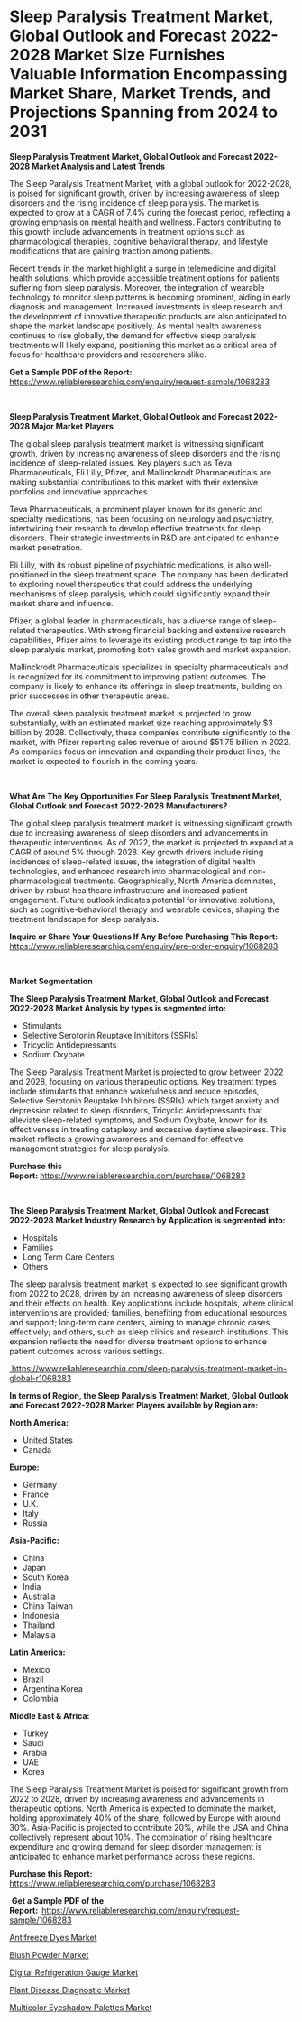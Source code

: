 <p><h1>Sleep Paralysis Treatment Market, Global Outlook and Forecast 2022-2028 Market Size Furnishes Valuable Information Encompassing Market Share, Market Trends, and Projections Spanning from 2024 to 2031</h1></p><p><strong>Sleep Paralysis Treatment Market, Global Outlook and Forecast 2022-2028 Market Analysis and Latest Trends</strong></p>
<p><p>The Sleep Paralysis Treatment Market, with a global outlook for 2022-2028, is poised for significant growth, driven by increasing awareness of sleep disorders and the rising incidence of sleep paralysis. The market is expected to grow at a CAGR of 7.4% during the forecast period, reflecting a growing emphasis on mental health and wellness. Factors contributing to this growth include advancements in treatment options such as pharmacological therapies, cognitive behavioral therapy, and lifestyle modifications that are gaining traction among patients.</p><p>Recent trends in the market highlight a surge in telemedicine and digital health solutions, which provide accessible treatment options for patients suffering from sleep paralysis. Moreover, the integration of wearable technology to monitor sleep patterns is becoming prominent, aiding in early diagnosis and management. Increased investments in sleep research and the development of innovative therapeutic products are also anticipated to shape the market landscape positively. As mental health awareness continues to rise globally, the demand for effective sleep paralysis treatments will likely expand, positioning this market as a critical area of focus for healthcare providers and researchers alike.</p></p>
<p><strong>Get a Sample PDF of the Report:&nbsp;</strong> <a href="https://www.reliableresearchiq.com/enquiry/request-sample/1068283">https://www.reliableresearchiq.com/enquiry/request-sample/1068283</a></p>
<p>&nbsp;</p>
<p><strong>Sleep Paralysis Treatment Market, Global Outlook and Forecast 2022-2028 Major Market Players</strong></p>
<p><p>The global sleep paralysis treatment market is witnessing significant growth, driven by increasing awareness of sleep disorders and the rising incidence of sleep-related issues. Key players such as Teva Pharmaceuticals, Eli Lilly, Pfizer, and Mallinckrodt Pharmaceuticals are making substantial contributions to this market with their extensive portfolios and innovative approaches.</p><p>Teva Pharmaceuticals, a prominent player known for its generic and specialty medications, has been focusing on neurology and psychiatry, intertwining their research to develop effective treatments for sleep disorders. Their strategic investments in R&D are anticipated to enhance market penetration.</p><p>Eli Lilly, with its robust pipeline of psychiatric medications, is also well-positioned in the sleep treatment space. The company has been dedicated to exploring novel therapeutics that could address the underlying mechanisms of sleep paralysis, which could significantly expand their market share and influence.</p><p>Pfizer, a global leader in pharmaceuticals, has a diverse range of sleep-related therapeutics. With strong financial backing and extensive research capabilities, Pfizer aims to leverage its existing product range to tap into the sleep paralysis market, promoting both sales growth and market expansion.</p><p>Mallinckrodt Pharmaceuticals specializes in specialty pharmaceuticals and is recognized for its commitment to improving patient outcomes. The company is likely to enhance its offerings in sleep treatments, building on prior successes in other therapeutic areas.</p><p>The overall sleep paralysis treatment market is projected to grow substantially, with an estimated market size reaching approximately $3 billion by 2028. Collectively, these companies contribute significantly to the market, with Pfizer reporting sales revenue of around $51.75 billion in 2022. As companies focus on innovation and expanding their product lines, the market is expected to flourish in the coming years.</p></p>
<p>&nbsp;</p>
<p><strong>What Are The Key Opportunities For Sleep Paralysis Treatment Market, Global Outlook and Forecast 2022-2028 Manufacturers?</strong></p>
<p><p>The global sleep paralysis treatment market is witnessing significant growth due to increasing awareness of sleep disorders and advancements in therapeutic interventions. As of 2022, the market is projected to expand at a CAGR of around 5% through 2028. Key growth drivers include rising incidences of sleep-related issues, the integration of digital health technologies, and enhanced research into pharmacological and non-pharmacological treatments. Geographically, North America dominates, driven by robust healthcare infrastructure and increased patient engagement. Future outlook indicates potential for innovative solutions, such as cognitive-behavioral therapy and wearable devices, shaping the treatment landscape for sleep paralysis.</p></p>
<p><strong>Inquire or Share Your Questions If Any Before Purchasing This Report:</strong> <a href="https://www.reliableresearchiq.com/enquiry/pre-order-enquiry/1068283">https://www.reliableresearchiq.com/enquiry/pre-order-enquiry/1068283</a></p>
<p>&nbsp;</p>
<p><strong>Market Segmentation</strong></p>
<p><strong>The Sleep Paralysis Treatment Market, Global Outlook and Forecast 2022-2028 Market Analysis by types is segmented into:</strong></p>
<p><ul><li>Stimulants</li><li>Selective Serotonin Reuptake Inhibitors (SSRIs)</li><li>Tricyclic Antidepressants</li><li>Sodium Oxybate</li></ul></p>
<p><p>The Sleep Paralysis Treatment Market is projected to grow between 2022 and 2028, focusing on various therapeutic options. Key treatment types include stimulants that enhance wakefulness and reduce episodes, Selective Serotonin Reuptake Inhibitors (SSRIs) which target anxiety and depression related to sleep disorders, Tricyclic Antidepressants that alleviate sleep-related symptoms, and Sodium Oxybate, known for its effectiveness in treating cataplexy and excessive daytime sleepiness. This market reflects a growing awareness and demand for effective management strategies for sleep paralysis.</p></p>
<p><strong>Purchase this Report:&nbsp;</strong><a href="https://www.reliableresearchiq.com/purchase/1068283">https://www.reliableresearchiq.com/purchase/1068283</a></p>
<p>&nbsp;</p>
<p><strong>The Sleep Paralysis Treatment Market, Global Outlook and Forecast 2022-2028 Market Industry Research by Application is segmented into:</strong></p>
<p><ul><li>Hospitals</li><li>Families</li><li>Long Term Care Centers</li><li>Others</li></ul></p>
<p><p>The sleep paralysis treatment market is expected to see significant growth from 2022 to 2028, driven by an increasing awareness of sleep disorders and their effects on health. Key applications include hospitals, where clinical interventions are provided; families, benefiting from educational resources and support; long-term care centers, aiming to manage chronic cases effectively; and others, such as sleep clinics and research institutions. This expansion reflects the need for diverse treatment options to enhance patient outcomes across various settings.</p></p>
<p><a href="https://www.reliableresearchiq.com/sleep-paralysis-treatment-market-in-global-r1068283">&nbsp;https://www.reliableresearchiq.com/sleep-paralysis-treatment-market-in-global-r1068283</a></p>
<p><strong>In terms of Region, the Sleep Paralysis Treatment Market, Global Outlook and Forecast 2022-2028 Market Players available by Region are:</strong></p>
<p>
    <p> <strong> North America: </strong>
        <ul>
            <li>United States</li>
            <li>Canada</li>
        </ul>
        </p> 
    <p> <strong> Europe: </strong>
        <ul>
            <li>Germany</li>
            <li>France</li>
            <li>U.K.</li>
            <li>Italy</li>
            <li>Russia</li>
        </ul>
        </p> 
    <p> <strong> Asia-Pacific: </strong>
        <ul>
            <li>China</li>
            <li>Japan</li>
            <li>South Korea</li>
            <li>India</li>
            <li>Australia</li>
            <li>China Taiwan</li>
            <li>Indonesia</li>
            <li>Thailand</li>
            <li>Malaysia</li>
        </ul>
        </p> 
    <p> <strong> Latin America: </strong>
        <ul>
            <li>Mexico</li>
            <li>Brazil</li>
            <li>Argentina Korea</li>
            <li>Colombia</li>
        </ul>
        </p> 
    <p> <strong> Middle East & Africa: </strong>
        <ul>
            <li>Turkey</li>
            <li>Saudi</li>
            <li>Arabia</li>
            <li>UAE</li>
            <li>Korea</li>
        </ul>
    </p>
    </p>
<p><p>The Sleep Paralysis Treatment Market is poised for significant growth from 2022 to 2028, driven by increasing awareness and advancements in therapeutic options. North America is expected to dominate the market, holding approximately 40% of the share, followed by Europe with around 30%. Asia-Pacific is projected to contribute 20%, while the USA and China collectively represent about 10%. The combination of rising healthcare expenditure and growing demand for sleep disorder management is anticipated to enhance market performance across these regions.</p></p>
<p><strong>Purchase this Report: </strong><a href="https://www.reliableresearchiq.com/purchase/1068283">https://www.reliableresearchiq.com/purchase/1068283</a></p>
<p>&nbsp;<strong>Get a Sample PDF of the Report:&nbsp;&nbsp;</strong><a href="https://www.reliableresearchiq.com/enquiry/request-sample/1068283">https://www.reliableresearchiq.com/enquiry/request-sample/1068283</a></p>
<p><strong></strong></p>
<p><p><a href="https://issuu.com/reportprime-2/docs/antifreeze-dyes-market-size-2030.pp_efb36faf151ba9">Antifreeze Dyes Market</a></p><p><a href="https://medium.com/@jakobeblake51/the-comprehensive-blush-powder-market-research-report-is-essential-for-understanding-current-0edf38dc0672">Blush Powder Market</a></p><p><a href="https://www.linkedin.com/pulse/global-digital-refrigeration-gauge-market-focus-product-type-mbjdf?trackingId=syzAiLKmQaibjOqUgvxX0w%3D%3D">Digital Refrigeration Gauge Market</a></p><p><a href="https://www.linkedin.com/pulse/plant-disease-diagnostic-market-evolution-global-trends-vukie?trackingId=ANvO%2FFD4QAiTdvXXzXenkg%3D%3D">Plant Disease Diagnostic Market</a></p><p><a href="https://medium.com/@jakobeblake51/the-global-market-overview-of-the-multicolor-eyeshadow-palettes-market-provides-a-unique-70bedc2d6b16">Multicolor Eyeshadow Palettes Market</a></p></p>